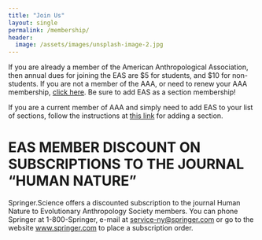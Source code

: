 ```yaml
---
title: "Join Us"
layout: single
permalink: /membership/
header:
  image: /assets/images/unsplash-image-2.jpg
---
```


If you are already a member of the American Anthropological Association, then annual dues for joining the EAS are $5 for students, and $10 for non-students. If you are not a member of the AAA, or need to renew your AAA membership, [click here](http://www.aaanet.org/membership/join.cfm). Be sure to add EAS as a section membership!

If you are a current member of AAA and simply need to add EAS to your list of sections, follow the instructions at [this link](http://www.aaanet.org/membership/join.cfm) for adding a section.

# EAS MEMBER DISCOUNT ON SUBSCRIPTIONS TO THE JOURNAL “HUMAN NATURE”

Springer.Science offers a discounted subscription to the journal Human Nature to Evolutionary Anthropology Society members. You can phone Springer at 1-800-Springer, e-mail at service-ny@springer.com or go to the website www.springer.com to place a subscription order.
